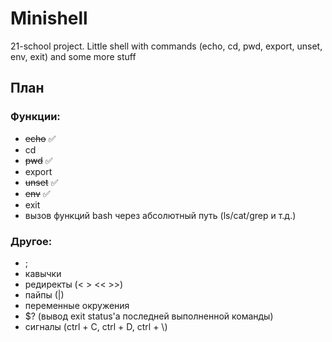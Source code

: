 # Minishell
21-school project. Little shell with commands (echo, cd, pwd, export, unset, env, exit) and some more stuff

## План

### Функции:

- ~~echo~~ :white_check_mark:
- cd
- ~~pwd~~ :white_check_mark:
- export
- ~~unset~~ :white_check_mark:
- ~~env~~ :white_check_mark:
- exit
- вызов функций bash через абсолютный путь (ls/cat/grep и т.д.)

### Другое:

- ;
- кавычки
- редиректы (< > << >>)
- пайпы (|)
- переменные окружения
- $? (вывод exit status'a последней выполненной команды)
- сигналы (ctrl + C, ctrl + D, ctrl + \\)
